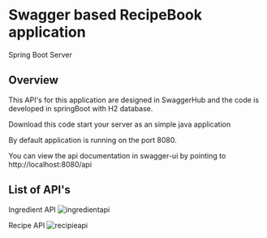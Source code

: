 # Swagger based RecipeBook application

Spring Boot Server 


## Overview  
This API's for this application are designed in SwaggerHub and the code is developed in springBoot with H2 database.

Download this code start your server as an simple java application  

By default application is running on the port 8080.

You can view the api documentation in swagger-ui by pointing to  
http://localhost:8080/api  


## List of API's
Ingredient API
![ingredientapi](https://user-images.githubusercontent.com/44134264/48678275-6dc90800-eb81-11e8-8d35-1609e1287716.JPG)

Recipe API
![recipieapi](https://user-images.githubusercontent.com/44134264/48678276-6dc90800-eb81-11e8-922f-589eee1687bf.JPG)

